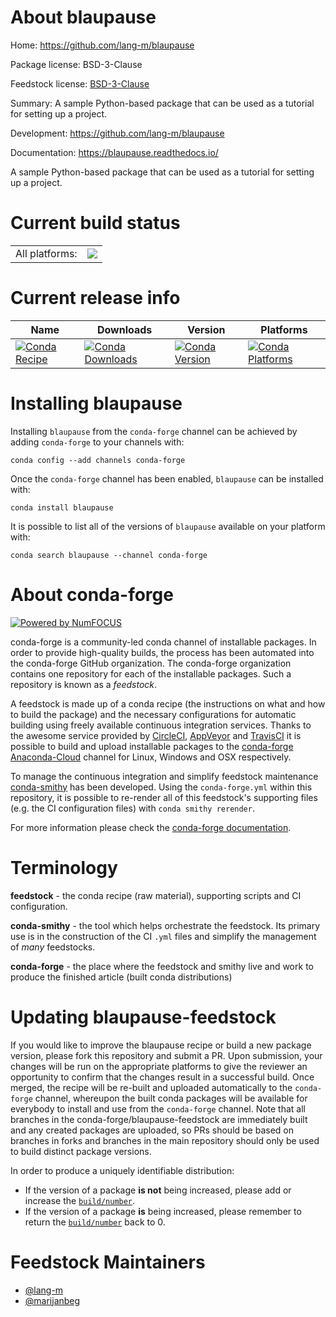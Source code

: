 About blaupause
===============

Home: https://github.com/lang-m/blaupause

Package license: BSD-3-Clause

Feedstock license: [BSD-3-Clause](https://github.com/conda-forge/blaupause-feedstock/blob/master/LICENSE.txt)

Summary: A sample Python-based package that can be used as a tutorial for setting up a project.

Development: https://github.com/lang-m/blaupause

Documentation: https://blaupause.readthedocs.io/

A sample Python-based package that can be used as a tutorial for setting up a project.


Current build status
====================


<table><tr><td>All platforms:</td>
    <td>
      <a href="https://dev.azure.com/conda-forge/feedstock-builds/_build/latest?definitionId=11483&branchName=master">
        <img src="https://dev.azure.com/conda-forge/feedstock-builds/_apis/build/status/blaupause-feedstock?branchName=master">
      </a>
    </td>
  </tr>
</table>

Current release info
====================

| Name | Downloads | Version | Platforms |
| --- | --- | --- | --- |
| [![Conda Recipe](https://img.shields.io/badge/recipe-blaupause-green.svg)](https://anaconda.org/conda-forge/blaupause) | [![Conda Downloads](https://img.shields.io/conda/dn/conda-forge/blaupause.svg)](https://anaconda.org/conda-forge/blaupause) | [![Conda Version](https://img.shields.io/conda/vn/conda-forge/blaupause.svg)](https://anaconda.org/conda-forge/blaupause) | [![Conda Platforms](https://img.shields.io/conda/pn/conda-forge/blaupause.svg)](https://anaconda.org/conda-forge/blaupause) |

Installing blaupause
====================

Installing `blaupause` from the `conda-forge` channel can be achieved by adding `conda-forge` to your channels with:

```
conda config --add channels conda-forge
```

Once the `conda-forge` channel has been enabled, `blaupause` can be installed with:

```
conda install blaupause
```

It is possible to list all of the versions of `blaupause` available on your platform with:

```
conda search blaupause --channel conda-forge
```


About conda-forge
=================

[![Powered by NumFOCUS](https://img.shields.io/badge/powered%20by-NumFOCUS-orange.svg?style=flat&colorA=E1523D&colorB=007D8A)](http://numfocus.org)

conda-forge is a community-led conda channel of installable packages.
In order to provide high-quality builds, the process has been automated into the
conda-forge GitHub organization. The conda-forge organization contains one repository
for each of the installable packages. Such a repository is known as a *feedstock*.

A feedstock is made up of a conda recipe (the instructions on what and how to build
the package) and the necessary configurations for automatic building using freely
available continuous integration services. Thanks to the awesome service provided by
[CircleCI](https://circleci.com/), [AppVeyor](https://www.appveyor.com/)
and [TravisCI](https://travis-ci.com/) it is possible to build and upload installable
packages to the [conda-forge](https://anaconda.org/conda-forge)
[Anaconda-Cloud](https://anaconda.org/) channel for Linux, Windows and OSX respectively.

To manage the continuous integration and simplify feedstock maintenance
[conda-smithy](https://github.com/conda-forge/conda-smithy) has been developed.
Using the ``conda-forge.yml`` within this repository, it is possible to re-render all of
this feedstock's supporting files (e.g. the CI configuration files) with ``conda smithy rerender``.

For more information please check the [conda-forge documentation](https://conda-forge.org/docs/).

Terminology
===========

**feedstock** - the conda recipe (raw material), supporting scripts and CI configuration.

**conda-smithy** - the tool which helps orchestrate the feedstock.
                   Its primary use is in the construction of the CI ``.yml`` files
                   and simplify the management of *many* feedstocks.

**conda-forge** - the place where the feedstock and smithy live and work to
                  produce the finished article (built conda distributions)


Updating blaupause-feedstock
============================

If you would like to improve the blaupause recipe or build a new
package version, please fork this repository and submit a PR. Upon submission,
your changes will be run on the appropriate platforms to give the reviewer an
opportunity to confirm that the changes result in a successful build. Once
merged, the recipe will be re-built and uploaded automatically to the
`conda-forge` channel, whereupon the built conda packages will be available for
everybody to install and use from the `conda-forge` channel.
Note that all branches in the conda-forge/blaupause-feedstock are
immediately built and any created packages are uploaded, so PRs should be based
on branches in forks and branches in the main repository should only be used to
build distinct package versions.

In order to produce a uniquely identifiable distribution:
 * If the version of a package **is not** being increased, please add or increase
   the [``build/number``](https://conda.io/docs/user-guide/tasks/build-packages/define-metadata.html#build-number-and-string).
 * If the version of a package **is** being increased, please remember to return
   the [``build/number``](https://conda.io/docs/user-guide/tasks/build-packages/define-metadata.html#build-number-and-string)
   back to 0.

Feedstock Maintainers
=====================

* [@lang-m](https://github.com/lang-m/)
* [@marijanbeg](https://github.com/marijanbeg/)

